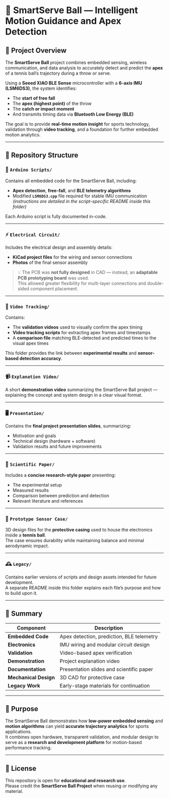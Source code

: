 # 🎾 SmartServe Ball — Intelligent Motion Guidance and Apex Detection

## 📘 Project Overview

The **SmartServe Ball** project combines embedded sensing, wireless communication, and data analysis to accurately detect and predict the **apex** of a tennis ball’s trajectory during a throw or serve.

Using a **Seeed XIAO BLE Sense** microcontroller with a **6-axis IMU (LSM6DS3)**, the system identifies:
- The **start of free fall**
- The **apex (highest point)** of the throw
- The **catch or impact moment**
- And transmits timing data via **Bluetooth Low Energy (BLE)**

The goal is to provide **real-time motion insight** for sports technology, validation through **video tracking**, and a foundation for further embedded motion analytics.

---

## 📁 Repository Structure

### 🧠 `Arduino Scripts/`
Contains all embedded code for the SmartServe Ball, including:
- **Apex detection**, **free-fall**, and **BLE telemetry algorithms**
- Modified **`LSM6DS3.cpp`** file required for stable IMU communication  
  *(instructions are detailed in the script-specific README inside this folder)*

Each Arduino script is fully documented in-code.

---

### ⚡ `Electrical Circuit/`
Includes the electrical design and assembly details:
- **KiCad project files** for the wiring and sensor connections  
- **Photos** of the final sensor assembly

> 💡 The PCB was **not fully designed** in CAD — instead, an **adaptable PCB prototyping board** was used.  
> This allowed greater flexibility for multi-layer connections and double-sided component placement.

---

### 🎥 `Video Tracking/`
Contains:
- The **validation videos** used to visually confirm the apex timing  
- **Video tracking scripts** for extracting apex frames and timestamps  
- A **comparison file** matching BLE-detected and predicted times to the visual apex times

This folder provides the link between **experimental results** and **sensor-based detection accuracy**.

---

### 📹 `Explanation Video/`
A short **demonstration video** summarizing the SmartServe Ball project — explaining the concept and system design in a clear visual format.

---

### 🖥️ `Presentation/`
Contains the **final project presentation slides**, summarizing:
- Motivation and goals  
- Technical design (hardware + software)  
- Validation results and future improvements  

---

### 📄 `Scientific Paper/`
Includes a **concise research-style paper** presenting:
- The experimental setup  
- Measured results  
- Comparison between prediction and detection  
- Relevant literature and references  

---

### 🧱 `Prototype Sensor Case/`
3D design files for the **protective casing** used to house the electronics inside a **tennis ball**.  
The case ensures durability while maintaining balance and minimal aerodynamic impact.

---

### 🕰️ `Legacy/`
Contains earlier versions of scripts and design assets intended for future development.  
A separate README inside this folder explains each file’s purpose and how to build upon it.

---

## 🧩 Summary

| Component | Description |
|------------|--------------|
| **Embedded Code** | Apex detection, prediction, BLE telemetry |
| **Electronics** | IMU wiring and modular circuit design |
| **Validation** | Video-based apex verification |
| **Demonstration** | Project explanation video |
| **Documentation** | Presentation slides and scientific paper |
| **Mechanical Design** | 3D CAD for protective case |
| **Legacy Work** | Early-stage materials for continuation |

---

## 🔬 Purpose

The SmartServe Ball demonstrates how **low-power embedded sensing** and **motion algorithms** can yield **accurate trajectory analytics** for sports applications.  
It combines open hardware, transparent validation, and modular design to serve as a **research and development platform** for motion-based performance tracking.

---

## 🧾 License

This repository is open for **educational and research use**.  
Please credit the **SmartServe Ball Project** when reusing or modifying any material.
